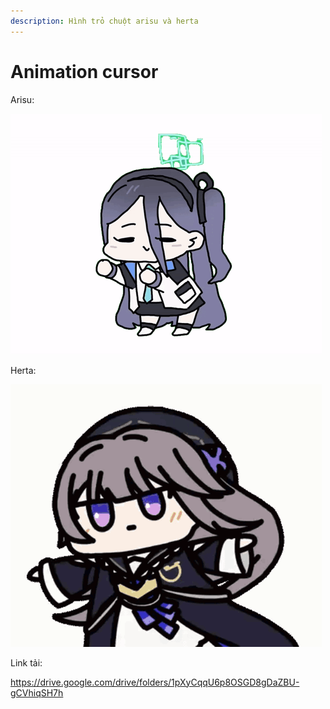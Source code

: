 ```yaml
---
description: Hình trỏ chuột arisu và herta
---
```


# Animation cursor

Arisu:

![](../../.gitbook/assets/aris-dancing-arisu-blue-archive.gif)

Herta:

![](../../.gitbook/assets/kururin-kuru-kuru.gif)

Link tải:

[https://dr](https://drive.google.com/drive/folders/1pXyCqqU6p8OSGD8gDaZBU-gCVhiqSH7h)[ive.google.com/drive/folders/1pXyCqqU6p8OSGD8gDaZBU-gCVhiqSH7h](https://drive.google.com/drive/folders/1pXyCqqU6p8OSGD8gDaZBU-gCVhiqSH7h)
